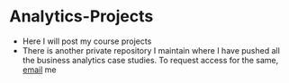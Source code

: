 # Analytics-Projects
- Here I will post my course projects
- There is another private repository I maintain where I have pushed all the business analytics case studies. To request access for the same, [email](sudhanshudalela@gmail.com) me
